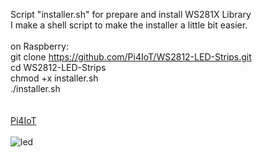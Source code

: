 Script "installer.sh" for prepare and install WS281X Library</br>
I make a shell script to make the installer a little bit easier.
</br></br>
on Raspberry:</br>
git clone https://github.com/Pi4IoT/WS2812-LED-Strips.git</br>
cd WS2812-LED-Strips</br>
chmod +x installer.sh</br>
./installer.sh</br>
</br></br>
[Pi4IoT](https://www.youtube.com/pi4iot)
</br></br>
![led](https://user-images.githubusercontent.com/36192933/49544624-966c3400-f8db-11e8-9da7-bf0ebed44b65.gif)
